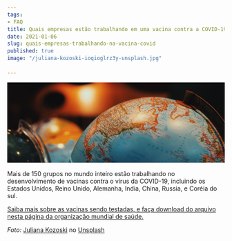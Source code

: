```yaml
---
tags:
- FAQ
title: Quais empresas estão trabalhando em uma vacina contra a COVID-19?
date: 2021-01-06
slug: quais-empresas-trabalhando-na-vacina-covid
published: true
image: "/juliana-kozoski-ioqioglrz3y-unsplash.jpg"

---
```

![](/vaccine-world.jpg)

Mais de 150 grupos no mundo inteiro estão trabalhando no desenvolvimento de vacinas contra o vírus da COVID-19, incluindo os Estados Unidos, Reino Unido, Alemanha, India, China, Russia, e Coréia do sul.

[Saiba mais sobre as vacinas sendo testadas, e faça download do arquivo nesta página da organização mundial de saúde.](https://www.who.int/publications/m/item/draft-landscape-of-covid-19-candidate-vaccines "Desenvolvimento das vacinas para COVID-19")

_Foto:_ [Juliana Kozoski](https://unsplash.com/@jkozoski?utm_source=unsplash&utm_medium=referral&utm_content=creditCopyText) no [Unsplash](https://unsplash.com/s/photos/world?utm_source=unsplash&utm_medium=referral&utm_content=creditCopyText)